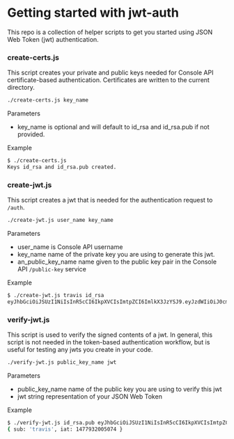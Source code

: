 # Getting started with jwt-auth

This repo is a collection of helper scripts to get you started using JSON Web Token (jwt) authentication.

### create-certs.js
This script creates your private and public keys needed for Console API certificate-based authentication. Certificates are written to the current directory.
```bash
./create-certs.js key_name
```
Parameters
* key_name is optional and will default to id_rsa and id_rsa.pub if not provided.

Example
```bash
$ ./create-certs.js
Keys id_rsa and id_rsa.pub created.
```

### create-jwt.js
This script creates a jwt that is needed for the authentication request to `/auth`.

```bash
./create-jwt.js user_name key_name
```
Parameters
* user_name is Console API username
* key_name name of the private key you are using to generate this jwt.
* an_public_key_name name given to the public key pair in the Console API `/public-key` service

Example
```bash
$ ./create-jwt.js travis id_rsa
eyJhbGciOiJSUzI1NiIsInR5cCI6IkpXVCIsImtpZCI6ImlkX3JzYSJ9.eyJzdWIiOiJ0cmF2aXMiLCJpYXQiOjE0Nzc5MzIwMDUwNzR9.ILrgmP3bGHi1qJoT681cqATNzvMFJos45rwFW3uhSUbQnpneNDCUVEw6y9jmN8cE_C3PmQf9IHdZX5bhOlBVp4nkAsKgotMxoG0iPgL-6PQKOvEe2DOhNSnAGU9grpbmLjM58WUtOXhqEIlZwMTMcyOwDZ7z4itmatzA1J0C2lwQI1YJhrCUSICoEgwe9JcaJb3TIGgyJnak1Th2BryELbSBg-0DVuijW2Rtg3pZhR_hAUeMbxidU2jaBdXtzM0F8N8iW_oN5YaFULKp0MyyukhRmO4agzRP9ubU3G0TkgkB-InbOzZaq512CueB2vZTVB7zsQ3L4Xk7RnkxHRiw_w
```

### verify-jwt.js
This script is used to verify the signed contents of a jwt. In general, this script is not needed in the token-based authentication workflow, but is useful for testing any jwts you create in your code.

```bash
./verify-jwt.js public_key_name jwt
```

Parameters
* public_key_name name of the public key you are using to verify this jwt
* jwt string representation of your JSON Web Token

Example
```bash
$ ./verify-jwt.js id_rsa.pub eyJhbGciOiJSUzI1NiIsInR5cCI6IkpXVCIsImtpZCI6ImlkX3JzYSJ9.eyJzdWIiOiJ0cmF2aXMiLCJpYXQiOjE0Nzc5MzIwMDUwNzR9.ILrgmP3bGHi1qJoT681cqATNzvMFJos45rwFW3uhSUbQnpneNDCUVEw6y9jmN8cE_C3PmQf9IHdZX5bhOlBVp4nkAsKgotMxoG0iPgL-6PQKOvEe2DOhNSnAGU9grpbmLjM58WUtOXhqEIlZwMTMcyOwDZ7z4itmatzA1J0C2lwQI1YJhrCUSICoEgwe9JcaJb3TIGgyJnak1Th2BryELbSBg-0DVuijW2Rtg3pZhR_hAUeMbxidU2jaBdXtzM0F8N8iW_oN5YaFULKp0MyyukhRmO4agzRP9ubU3G0TkgkB-InbOzZaq512CueB2vZTVB7zsQ3L4Xk7RnkxHRiw_w
{ sub: 'travis', iat: 1477932005074 }
```
